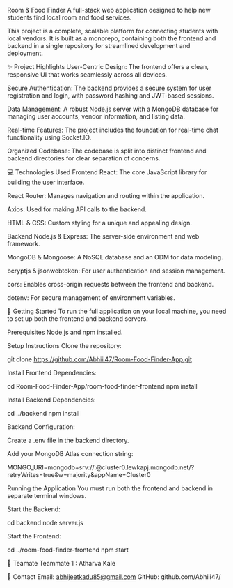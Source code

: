 Room & Food Finder
A full-stack web application designed to help new students find local room and food services.

This project is a complete, scalable platform for connecting students with local vendors. It is built as a monorepo, containing both the frontend and backend in a single repository for streamlined development and deployment.

✨ Project Highlights
User-Centric Design: The frontend offers a clean, responsive UI that works seamlessly across all devices.

Secure Authentication: The backend provides a secure system for user registration and login, with password hashing and JWT-based sessions.

Data Management: A robust Node.js server with a MongoDB database for managing user accounts, vendor information, and listing data.

Real-time Features: The project includes the foundation for real-time chat functionality using Socket.IO.

Organized Codebase: The codebase is split into distinct frontend and backend directories for clear separation of concerns.

💻 Technologies Used
Frontend
React: The core JavaScript library for building the user interface.

React Router: Manages navigation and routing within the application.

Axios: Used for making API calls to the backend.

HTML & CSS: Custom styling for a unique and appealing design.

Backend
Node.js & Express: The server-side environment and web framework.

MongoDB & Mongoose: A NoSQL database and an ODM for data modeling.

bcryptjs & jsonwebtoken: For user authentication and session management.

cors: Enables cross-origin requests between the frontend and backend.

dotenv: For secure management of environment variables.

🚀 Getting Started
To run the full application on your local machine, you need to set up both the frontend and backend servers.

Prerequisites
Node.js and npm installed.

Setup Instructions
Clone the repository:

git clone https://github.com/Abhiii47/Room-Food-Finder-App.git

Install Frontend Dependencies:

cd Room-Food-Finder-App/room-food-finder-frontend
npm install

Install Backend Dependencies:

cd ../backend
npm install

Backend Configuration:

Create a .env file in the backend directory.

Add your MongoDB Atlas connection string:

MONGO_URI=mongodb+srv://<username>:<password>@cluster0.lewkapj.mongodb.net/?retryWrites=true&w=majority&appName=Cluster0

Running the Application
You must run both the frontend and backend in separate terminal windows.

Start the Backend:

cd backend
node server.js

Start the Frontend:

cd ../room-food-finder-frontend
npm start

👥 Teamate
Teammate 1 : Atharva Kale


📧 Contact
Email: abhijeetkadu85@gmail.com
GitHub: github.com/Abhiii47/
